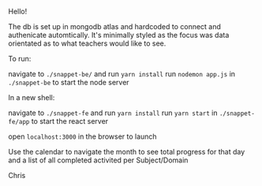 Hello!

The db is set up in mongodb atlas and hardcoded to connect and authenicate automtically. It's minimally styled as the focus was data orientated as to what teachers would like to see.

To run:

navigate to `./snappet-be/` and run `yarn install`
run `nodemon app.js` in `./snappet-be` to start the node server

In a new shell:

navigate to `./snappet-fe` and run `yarn install`
run `yarn start` in `./snappet-fe/app` to start the react server

open `localhost:3000` in the browser to launch

Use the calendar to navigate the month to see total progress for that day and a list of all completed activited per Subject/Domain


Chris